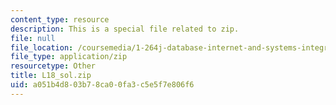 ```yaml
---
content_type: resource
description: This is a special file related to zip.
file: null
file_location: /coursemedia/1-264j-database-internet-and-systems-integration-technologies-fall-2013/a051b4d803b78ca00fa3c5e5f7e806f6_L18_sol.zip
file_type: application/zip
resourcetype: Other
title: L18_sol.zip
uid: a051b4d8-03b7-8ca0-0fa3-c5e5f7e806f6
---
```

